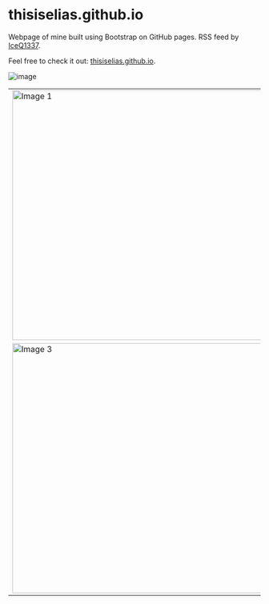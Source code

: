 # thisiselias.github.io
Webpage of mine built using Bootstrap on GitHub pages. RSS feed by [IceQ1337](https://github.com/IceQ1337/CS-RSS-Feed).

Feel free to check it out: [thisiselias.github.io](https://thisiselias.github.io/).

![image](https://github.com/user-attachments/assets/7f365aa8-c31b-4d25-ad42-8ff8b5e8a948)

<table>
  <tr>
    <td><img src="https://github.com/user-attachments/assets/07708283-1c9d-4263-af8e-5324c623feee" alt="Image 1" width="500"/></td>
    <td><img src="https://github.com/user-attachments/assets/7a2c5223-5cde-40e2-b4cd-5b195b6e65c6" alt="Image 2" width="500"/></td>
  </tr>
  <tr>
    <td><img src="https://github.com/user-attachments/assets/de383e74-0823-4b7d-ae8f-b9029c748886" alt="Image 3" width="500"/></td>
    <td><img src="https://github.com/user-attachments/assets/aa592491-b835-4c27-8670-1b723b868730" alt="Image 4" width="500"/></td>
  </tr>
</table>
